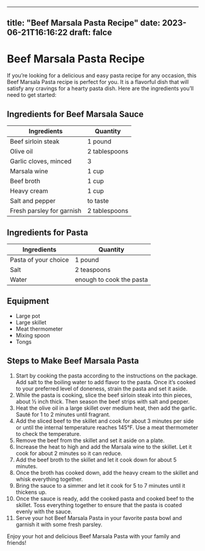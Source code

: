 
---
title: "Beef Marsala Pasta Recipe"
date: 2023-06-21T16:16:22
draft: falce
---

# Beef Marsala Pasta Recipe

If you’re looking for a delicious and easy pasta recipe for any occasion, this Beef Marsala Pasta recipe is perfect for you. It is a flavorful dish that will satisfy any cravings for a hearty pasta dish. Here are the ingredients you’ll need to get started:

## Ingredients for Beef Marsala Sauce
| Ingredients      | Quantity     |
| ----------- | ----------- |
| Beef sirloin steak | 1 pound |
| Olive oil | 2 tablespoons |
| Garlic cloves, minced | 3 |
| Marsala wine | 1 cup |
| Beef broth | 1 cup |
| Heavy cream | 1 cup |
| Salt and pepper | to taste |
| Fresh parsley for garnish | 2 tablespoons |

## Ingredients for Pasta
| Ingredients      | Quantity     |
| ----------- | ----------- |
| Pasta of your choice | 1 pound |
| Salt | 2 teaspoons |
| Water | enough to cook the pasta |

## Equipment
- Large pot
- Large skillet
- Meat thermometer
- Mixing spoon
- Tongs

## Steps to Make Beef Marsala Pasta
1. Start by cooking the pasta according to the instructions on the package. Add salt to the boiling water to add flavor to the pasta. Once it’s cooked to your preferred level of doneness, strain the pasta and set it aside.
2. While the pasta is cooking, slice the beef sirloin steak into thin pieces, about ½ inch thick. Then season the beef strips with salt and pepper.
3. Heat the olive oil in a large skillet over medium heat, then add the garlic. Sauté for 1 to 2 minutes until fragrant.
4. Add the sliced beef to the skillet and cook for about 3 minutes per side or until the internal temperature reaches 145°F. Use a meat thermometer to check the temperature.
5. Remove the beef from the skillet and set it aside on a plate.
6. Increase the heat to high and add the Marsala wine to the skillet. Let it cook for about 2 minutes so it can reduce.
7. Add the beef broth to the skillet and let it cook down for about 5 minutes.
8. Once the broth has cooked down, add the heavy cream to the skillet and whisk everything together.
9. Bring the sauce to a simmer and let it cook for 5 to 7 minutes until it thickens up.
10. Once the sauce is ready, add the cooked pasta and cooked beef to the skillet. Toss everything together to ensure that the pasta is coated evenly with the sauce.
11. Serve your hot Beef Marsala Pasta in your favorite pasta bowl and garnish it with some fresh parsley.

Enjoy your hot and delicious Beef Marsala Pasta with your family and friends!
